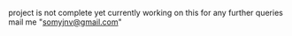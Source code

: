 project is not complete yet
currently working on this 
for any further queries mail me "somyjnv@gmail.com"
